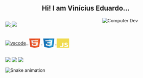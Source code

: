  <h2 align="center"> Hi! I am Vinícius Eduardo... </h2>
 <img src="https://icons.iconarchive.com/icons/jonathan-rey/star-wars-vehicles/256/Death-Star-2nd-icon.png" min-width="200px" max-width="200px" width="200px" align="right" alt="Computer Dev">
 
 ##
<div>
  <a href="https://github.com/viniciusEduardo0">
  <img height="180em" src="https://github-readme-stats.vercel.app/api?username=viniciusEduardo0&show_icons=true&theme=dark&include_all_commits=true&count_private=true"/>
  <img height="180em" src="https://github-readme-stats.vercel.app/api/top-langs/?username=viniciusEduardo0&layout=compact&langs_count=6&theme=dark"/>
</div> <br> </br>
<div style="display: inline_block">
  <img align="center" alt="vscode" height="30" src="https://cdn.jsdelivr.net/gh/devicons/devicon/icons/vscode/vscode-original.svg">&nbsp;
  <img align="center" alt="HTML" height="30" width="40" src="https://raw.githubusercontent.com/devicons/devicon/master/icons/html5/html5-original.svg">
  <img align="center" alt="CSS" height="30" width="40" src="https://raw.githubusercontent.com/devicons/devicon/master/icons/css3/css3-original.svg">
  <img align="center" alt="Js" height="30" width="40" src="https://raw.githubusercontent.com/devicons/devicon/master/icons/javascript/javascript-plain.svg">
</div>
 
  ##
 
<div> 
  
  <a href="https://www.linkedin.com/in/vinícius-eduardo-39b48a220" target="_blank"><img src="https://img.shields.io/badge/-LinkedIn-%230077B5?style=for-the-badge&logo=linkedin&logoColor=white" target="_blank"></a> 
  <a href="https://instagram.com/vini_edu0" target="_blank"><img src="https://img.shields.io/badge/-Instagram-%23E4405F?style=for-the-badge&logo=instagram&logoColor=white" target="_blank"></a>
  <a href = "mailto:viniciuseduardo334@gmail.com"><img src="https://img.shields.io/badge/-Gmail-%23333?style=for-the-badge&logo=gmail&logoColor=white" target="_blank"></a>
  
  ![Snake animation](https://github.com/viniciusEduardo0/viniciusEduardo0/blob/output/github-contribution-grid-snake.svg)

</div>
